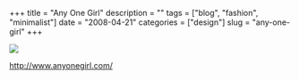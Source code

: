 +++
title = "Any One Girl"
description = ""
tags = ["blog", "fashion", "minimalist"]
date = "2008-04-21"
categories = ["design"]
slug = "any-one-girl"
+++


 

  <div id="screens-thumbs" class="clearfix">
    <div class="txt-center" id="design-submission"><a href="http://www.anyonegirl.com/"><img id='bluga-thumbnail-1207' class='bluga-thumbnail large' src='http://media.konigi.com/bluga/
wt480c838ba0e31_0.jpg'/></a></div>  
  </div>   
<p><a href="http://www.anyonegirl.com/">http://www.anyonegirl.com/</a></p>




